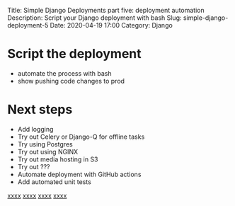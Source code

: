Title: Simple Django Deployments part five: deployment automation
Description: Script your Django deployment with bash
Slug: simple-django-deployment-5
Date: 2020-04-19 17:00
Category: Django

# Script the deployment

- automate the process with bash
- show pushing code changes to prod

# Next steps

- Add logging
- Try out Celery or Django-Q for offline tasks
- Try using Postgres
- Try out using NGINX
- Try out media hosting in S3
- Try out ???
- Automate deployment with GitHub actions
- Add automated unit tests

[xxxx]({filename}/file-logging-django.md)
[xxxx]({filename}/intro-config-management.md)
[xxxx]({filename}/simple-offline-tasks-django-q.md)
[xxxx]({filename}/sentry-for-django-error-monitoring.md)
